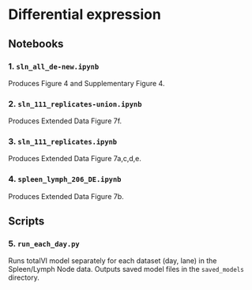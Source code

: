# Differential expression

## Notebooks

### 1. `sln_all_de-new.ipynb`
Produces Figure 4 and Supplementary Figure 4.

### 2. `sln_111_replicates-union.ipynb`
Produces Extended Data Figure 7f.

### 3. `sln_111_replicates.ipynb`
Produces Extended Data Figure 7a,c,d,e.

### 4. `spleen_lymph_206_DE.ipynb`
Produces Extended Data Figure 7b.

## Scripts

### 5. `run_each_day.py`
Runs totalVI model separately for each dataset (day, lane) in the Spleen/Lymph Node data. Outputs saved model files in the `saved_models` directory.
